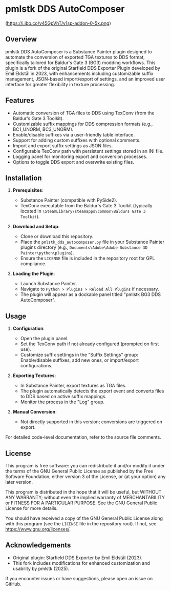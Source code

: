 # pmlstk DDS AutoComposer
(https://i.ibb.co/v45GpVhT/v1sp-addon-0-5x.png)
## Overview

pmlstk DDS AutoComposer is a Substance Painter plugin designed to automate the conversion of exported TGA textures to DDS format, specifically tailored for Baldur's Gate 3 (BG3) modding workflows. This plugin is a fork of the original Starfield DDS Exporter Plugin developed by Emil Eldstål in 2023, with enhancements including customizable suffix management, JSON-based import/export of settings, and an improved user interface for greater flexibility in texture processing.

## Features

- Automatic conversion of TGA files to DDS using TexConv (from the Baldur's Gate 3 Toolkit).
- Customizable suffix mappings for DDS compression formats (e.g., BC1_UNORM, BC3_UNORM).
- Enable/disable suffixes via a user-friendly table interface.
- Support for adding custom suffixes with optional comments.
- Import and export suffix settings as JSON files.
- Configurable TexConv path with persistent settings stored in an INI file.
- Logging panel for monitoring export and conversion processes.
- Options to toggle DDS export and overwrite existing files.

## Installation

1. **Prerequisites**:
   - Substance Painter (compatible with PySide2).
   - TexConv executable from the Baldur's Gate 3 Toolkit (typically located in `\SteamLibrary\steamapps\common\Baldurs Gate 3 Toolkit`).

2. **Download and Setup**:
   - Clone or download this repository.
   - Place the `pmlstk_dds_autocomposer.py` file in your Substance Painter plugins directory (e.g., `Documents\Adobe\Adobe Substance 3D Painter\python\plugins`).
   - Ensure the `LICENSE` file is included in the repository root for GPL compliance.

3. **Loading the Plugin**:
   - Launch Substance Painter.
   - Navigate to `Python > Plugins > Reload All Plugins` if necessary.
   - The plugin will appear as a dockable panel titled "pmlstk BG3 DDS AutoComposer".

## Usage

1. **Configuration**:
   - Open the plugin panel.
   - Set the TexConv path if not already configured (prompted on first use).
   - Customize suffix settings in the "Suffix Settings" group: Enable/disable suffixes, add new ones, or import/export configurations.

2. **Exporting Textures**:
   - In Substance Painter, export textures as TGA files.
   - The plugin automatically detects the export event and converts files to DDS based on active suffix mappings.
   - Monitor the process in the "Log" group.

3. **Manual Conversion**:
   - Not directly supported in this version; conversions are triggered on export.

For detailed code-level documentation, refer to the source file comments.

## License

This program is free software: you can redistribute it and/or modify it under the terms of the GNU General Public License as published by the Free Software Foundation, either version 3 of the License, or (at your option) any later version.

This program is distributed in the hope that it will be useful, but WITHOUT ANY WARRANTY; without even the implied warranty of MERCHANTABILITY or FITNESS FOR A PARTICULAR PURPOSE. See the GNU General Public License for more details.

You should have received a copy of the GNU General Public License along with this program (see the `LICENSE` file in the repository root). If not, see <https://www.gnu.org/licenses/>.

## Acknowledgements

- Original plugin: Starfield DDS Exporter by Emil Eldstål (2023).
- This fork includes modifications for enhanced customization and usability by pmlstk (2025).

If you encounter issues or have suggestions, please open an issue on GitHub.
